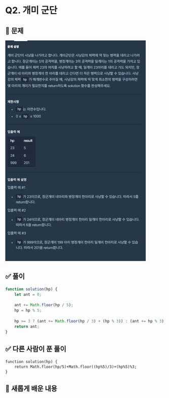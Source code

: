 # Q2. 개미 군단

## 📝 문제

![Question](/Level0/img/Q2.png)

## ✅ 풀이

```js
function solution(hp) {
    let ant = 0;

    ant += Math.floor(hp / 5);
    hp = hp % 5;

    hp >= 3 ? (ant += Math.floor(hp / 3) + (hp % 3)) : (ant += hp % 3);
    return ant;
}
```

## ✅ 다른 사람이 푼 풀이

```jS
function solution(hp) {
    return Math.floor(hp/5)+Math.floor((hp%5)/3)+(hp%5)%3;
}

```

## 📌 새롭게 배운 내용
